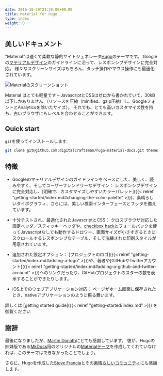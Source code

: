 ```yaml
---
date: 2016-10-20T21:20:00+09:00
title: Material for Hugo
type: index
weight: 0
---
```


## 美しいドキュメント

"Material"は速くて柔軟な静的サイトジェネレータ[Hugo](https://gohugo.io)のテーマです。
Googleの[マテリアルデザイン](https://www.google.com/design/spec/material-design/introduction.html)のガイドラインに沿って、レスポンシブデザインに完全対応。
様々なスクリーンサイズはもちろん、タッチ操作やマウス操作にも最適化されています。

![Materialのスクリーンショット](/images/screen.png)

Material はとても軽量です – JavascriptとCSSはゼロから書かれていて、30kB以下しかありません
（リソースを圧縮（minified、gzip圧縮）し、GoogleフォントとAnalyticsを除いたサイズ）。
それでも、とても高いカスタマイズ性を持ち、古いブラウザにもレベルを合わせることができます。


## Quick start

`git`を使ってインストールします:

```sh
git clone git@github.com:digitalcraftsman/hugo-material-docs.git themes/hugo-material-docs
```

## 特徴

- Googleのマテリアルデザインのガイドラインをベースにした、美しく、読みやすく、そしてユーザーフレンドリーなデザイン：
  レスポンシブデザインに完全対応し、[明確で、カスタマイズしやすいカラーパレット]({{< relref "getting-started/index.md#changing-the-color-palette" >}})、素晴らしいタイポグラフィ、さらには、美しい検索インターフェースとフッタを備えています。

- 十分テストされ、最適化されたJavascriptとCSS：
  クロスブラウザ対応した固定ヘッダ／スティッキーヘッダや、[checkbox hack](http://tutorialzine.com/2015/08/quick-tip-css-only-dropdowns-with-the-checkbox-hack/)とフォールバックを使ってJavascriptなしでも動作するドロワー、画面サイズが小さすぎるときにスクロールするレスポンシブなテーブル、そして洗練された印刷スタイルが用意されています。

- 追加された設定オプション：
  [プロジェクトのロゴ]({{< relref "getting-started/index.md#adding-a-logo" >}})や、著者や[GitHubやTwitterアカウント]({{< relref "getting-started/index.md#adding-a-github-and-twitter-account" >}})へのリンクだったり、GitHubプロジェクトのスターの数を表示することができたりします。

- iOS上でのウェブアプリケーション対応：
  ページがホーム画面に保存されたとき、nativeアプリケーションのように振る舞います。

詳しくは [getting started guide]({{< relref "getting-started/index.md" >}}) を御覧ください


## 謝辞

最後になりましたが、[Martin Donath](https://github.com/squidfunk)にとても感謝しています。
彼が、Hugoの姉妹版である[MkDocs](http://www.mkdocs.org/)用のオリジナルの[Materialテーマ](https://github.com/squidfunk/mkdocs-material)を作成してくれていなければ、このテーマはできなかったことでしょう。

さらに、Hugoを作成した[Steve Francia](https://gihub.com/spf13)とその[素晴らしいコミュニティ](https://github.com/spf13/hugo/graphs/contributors)にも感謝します。
